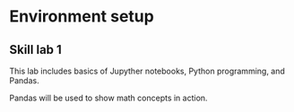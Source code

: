 # Environment setup
## Skill lab 1

This lab includes basics of Jupyther notebooks, Python programming, and Pandas.

Pandas will be used to show math concepts in action.
